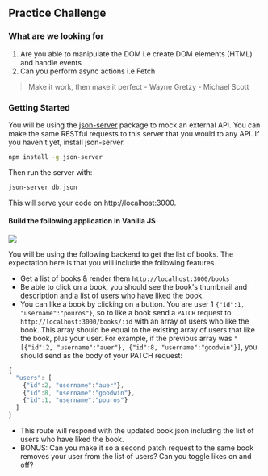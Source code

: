 ## Practice Challenge

### What are we looking for
1. Are you able to manipulate the DOM i.e create DOM elements (HTML) and handle events
2. Can you perform async actions i.e Fetch
> Make it work, then make it perfect - Wayne Gretzy - Michael Scott

### Getting Started

You will be using the [json-server](https://github.com/typicode/json-server) package to mock an external API. You can make the same RESTful requests to this server that you would to any API. If you haven't yet, install json-server.
```bash
npm install -g json-server
```

Then run the server with:
```bash
json-server db.json
```

This will serve your code on http://localhost:3000.


#### Build the following application in Vanilla JS

![](example.gif)

You will be using the following backend to get the list of books. The expectation here is that you will include the following features

- Get a list of books & render them
  `http://localhost:3000/books`
- Be able to click on a book, you should see the book's thumbnail and description and a list of users who have liked the book.
- You can like a book by clicking on a button. You are user 1 `{"id":1, "username":"pouros"}`, so to like a book send a `PATCH` request to `http://localhost:3000/books/:id` with an array of users who like the book. This array should be equal to the existing array of users that like the book, plus your user. For example, if the previous array was `"[{"id":2, "username":"auer"}, {"id":8, "username":"goodwin"}]`, you should send as the body of your PATCH request:

```javascript
{
  "users": [
    {"id":2, "username":"auer"},
    {"id":8, "username":"goodwin"},
    {"id":1, "username":"pouros"}
  ]
}
```
- This route will respond with the updated book json including the list of users who have liked the book.
- BONUS: Can you make it so a second patch request to the same book removes your user from the list of users? Can you toggle likes on and off?
